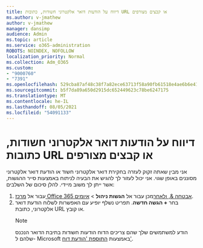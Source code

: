 ```yaml
---
title: דיווח על הודעות דואר אלקטרוני חשודות, כתובות URL או קבצים מצורפים
ms.author: v-jmathew
author: v-jmathew
manager: dansimp
audience: Admin
ms.topic: article
ms.service: o365-administration
ROBOTS: NOINDEX, NOFOLLOW
localization_priority: Normal
ms.collection: Adm_O365
ms.custom:
- "9000760"
- "7391"
ms.openlocfilehash: 529cba87af48c38f7a82ece63713f58a90fb61518e4ae6b6e41f0b4905dcd5ae
ms.sourcegitcommit: b5f7da89a650d2915dc652449623c78be6247175
ms.translationtype: MT
ms.contentlocale: he-IL
ms.lasthandoff: 08/05/2021
ms.locfileid: "54091133"
---
```

# <a name="report-suspicious-emails-urls-or-attachments"></a>דיווח על הודעות דואר אלקטרוני חשודות, כתובות URL או קבצים מצורפים

אני מבין שאתה זקוק לעזרה בחקירת דואר אלקטרוני חשוד או הודעת דואר אלקטרוני מסוננים באופן שגוי. אני יכול לעזור לך להגיש את הבעיה לניתוח באמצעות סייר ההגשות, אשר ייתן לך משוב מיידי. להלן סיכום של השלבים:

1. עבור אל [מרכז Office 365 אבטחה &, ולאחר](https://go.microsoft.com/fwlink/p/?linkid=2077143)מכן עבור אל **הגשות ניהול**  >  [איומים](https://go.microsoft.com/fwlink/?linkid=2101521).
2. בחר **+ הגשה חדשה**. תפריט נשלף יופיע עם האפשרות לשלוח הודעת דואר אלקטרוני, כתובת URL או קובץ.
    > [!NOTE]
    > הודע למשתמשים שלך שהם צריכים הדוח הודעות חשודות בתיבת הדואר הנכנס שלהם ל- Microsoft באמצעות [התוספת 'הודעת דוח'](https://go.microsoft.com/fwlink/?linkid=2092385).
